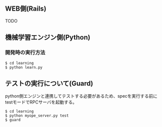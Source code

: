 ## WEB側(Rails)
TODO

## 機械学習エンジン側(Python)
### 開発時の実行方法
```
$ cd learning
$ python learn.py
```

## テストの実行について(Guard)

python側エンジンと連携してテストする必要があるため、specを実行する前にtestモードでRPCサーバを起動する。

```
$ cd learning
$ python myope_server.py test
$ guard
```
